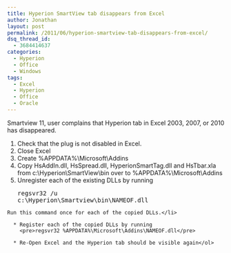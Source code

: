 ```yaml
---
title: Hyperion SmartView tab disappears from Excel
author: Jonathan
layout: post
permalink: /2011/06/hyperion-smartview-tab-disappears-from-excel/
dsq_thread_id:
  - 3684414637
categories:
  - Hyperion
  - Office
  - Windows
tags:
  - Excel
  - Hyperion
  - Office
  - Oracle
---
```

Smartview 11, user complains that Hyperion tab in Excel 2003, 2007, or 2010 has disappeared.

  1. Check that the plug is not disabled in Excel.
  2. Close Excel
  3. Create %APPDATA%\Microsoft\Addins
  4. Copy HsAddIn.dll, HsSpread.dll, HyperionSmartTag.dll and HsTbar.xla from c:\Hyperion\SmartView\bin over to %APPDATA%\Microsoft\Addins
  5. Unregister each of the existing DLLs by running 
    <pre>regsvr32 /u c:\Hyperion\Smartview\bin\NAMEOF.dll</pre>
    
    Run this command once for each of the copied DLLs.</li> 
    
      * Register each of the copied DLLs by running 
        <pre>regsvr32 %APPDATA%\Microsoft\Addins\NAMEOF.dll</pre>
    
      * Re-Open Excel and the Hyperion tab should be visible again</ol>